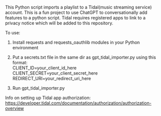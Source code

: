 This Python script imports a playlist to a Tidal(music streaming service) account.
This is a fun project to use ChatGPT to conversationally add features to a python script. 
Tidal requires registered apps to link to a privacy notice which will be added to this repository.

To use:
1. Install requests and requests_oauthlib modules in your Python environment
2. Put a secrets.txt file in the same dir as gpt_tidal_importer.py using this format:  
CLIENT_ID=your_client_id_here  
CLIENT_SECRET=your_client_secret_here  
REDIRECT_URI=your_redirect_uri_here

4. Run gpt_tidal_importer.py

Info on setting up Tidal app authorization: https://developer.tidal.com/documentation/authorization/authorization-overview